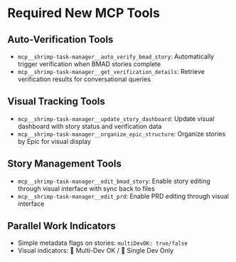 # Required New MCP Tools

## Auto-Verification Tools
- `mcp__shrimp-task-manager__auto_verify_bmad_story`: Automatically trigger verification when BMAD stories complete
- `mcp__shrimp-task-manager__get_verification_details`: Retrieve verification results for conversational queries

## Visual Tracking Tools
- `mcp__shrimp-task-manager__update_story_dashboard`: Update visual dashboard with story status and verification data
- `mcp__shrimp-task-manager__organize_epic_structure`: Organize stories by Epic for visual display

## Story Management Tools
- `mcp__shrimp-task-manager__edit_bmad_story`: Enable story editing through visual interface with sync back to files
- `mcp__shrimp-task-manager__edit_prd`: Enable PRD editing through visual interface

## Parallel Work Indicators
- Simple metadata flags on stories: `multiDevOK: true/false`
- Visual indicators: 👥 Multi-Dev OK / 👤 Single Dev Only
